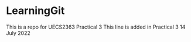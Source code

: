 # LearningGit
This is a repo for UECS2363 Practical 3
This line is added in Practical 3 14 July 2022
